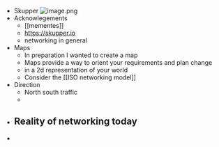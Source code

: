 - Skupper
  ![image.png](../assets/skupper.png)
- Acknowlegements
	- [[mementes]]
	- https://skupper.io
	- networking in general
- Maps
	- In preparation I wanted to create a map
	- Maps provide a way to orient your requirements and plan change
	- in a 2d representation of your world
	- Consider the [[ISO networking model]]
- Direction
	- North south traffic
	-
- Reality of networking today
	-
-